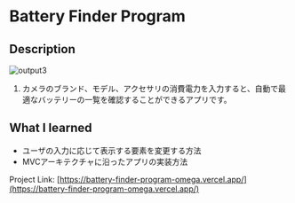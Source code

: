 # Battery Finder Program

## Description

![output3](https://user-images.githubusercontent.com/66197642/142333131-339aedf4-cc2b-4241-82e9-3a806cd4bad2.gif)

1. カメラのブランド、モデル、アクセサリの消費電力を入力すると、自動で最適なバッテリーの一覧を確認することができるアプリです。

## What I learned

* ユーザの入力に応じて表示する要素を変更する方法
* MVCアーキテクチャに沿ったアプリの実装方法


Project Link: [https://battery-finder-program-omega.vercel.app/](https://battery-finder-program-omega.vercel.app/)
